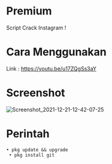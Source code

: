 # Premium

Script Crack Instagram !

# Cara Menggunakan
Link : https://youtu.be/u17ZQgSs3aY

# Screenshot
![Screenshot_2021-12-21-12-42-07-25](https://user-images.githubusercontent.com/65714340/147305954-2b50ae54-626a-4e98-89e5-42cd4503dd2a.png)

# Perintah
    • pkg update && upgrade
     • pkg install git
